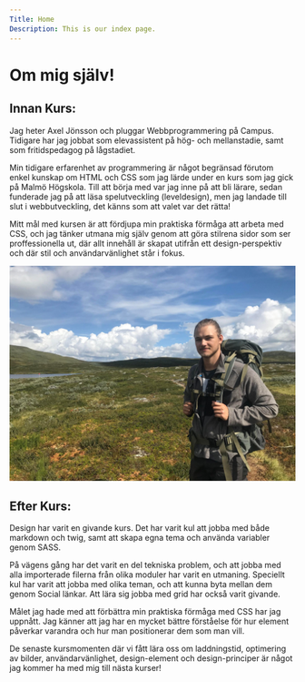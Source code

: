 ```yaml
---
Title: Home
Description: This is our index page.
---
```


# Om mig själv!

## Innan Kurs:
Jag heter Axel Jönsson och pluggar Webbprogrammering på Campus. 
Tidigare har jag jobbat som elevassistent på hög- och mellanstadie, samt som fritidspedagog på lågstadiet. 

Min tidigare erfarenhet av programmering är något begränsad förutom enkel kunskap om HTML och CSS som jag lärde under en kurs som jag gick på Malmö Högskola. Till att börja med var jag inne på att bli lärare, sedan funderade jag på att läsa spelutveckling (leveldesign), men jag landade till slut i webbutveckling, det känns som att valet var det rätta!

Mitt mål med kursen är att fördjupa min praktiska förmåga att arbeta med CSS, och jag tänker utmana mig själv genom att göra stilrena sidor som ser proffessionella ut, där allt innehåll är skapat utifrån ett design-perspektiv och där stil och användarvänlighet står i fokus. 

![my picture](assets/img/jag_messenger.jpg)

## Efter Kurs: 
Design har varit en givande kurs. Det har varit kul att jobba med både markdown och twig, samt att skapa egna tema och använda variabler genom SASS. 

På vägens gång har det varit en del tekniska problem, och att jobba med alla importerade filerna från olika moduler har varit en utmaning. Speciellt kul har varit att jobba med olika teman, och att kunna byta mellan dem genom Social länkar. Att lära sig jobba med grid har också varit givande. 

Målet jag hade med att förbättra min praktiska förmåga med CSS har jag uppnått. Jag känner att jag har en mycket bättre förståelse för hur element påverkar varandra och hur man positionerar dem som man vill. 

De senaste kursmomenten där vi fått lära oss om laddningstid, optimering av bilder, användarvänlighet, design-element och design-principer är något jag kommer ha med mig till nästa kurser!

